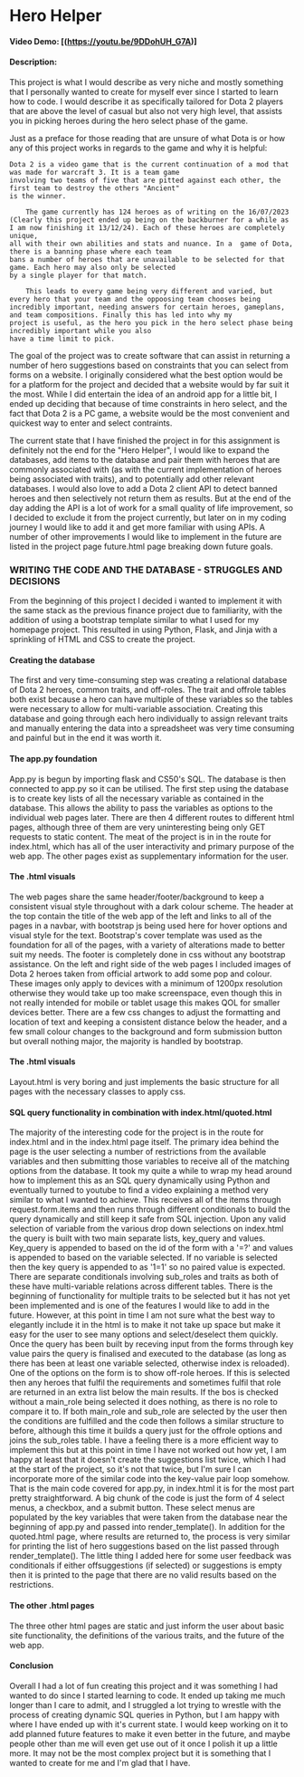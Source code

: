 # Hero Helper
#### Video Demo:  [(https://youtu.be/9DDohUH_G7A)]
#### Description:
This project is what I would describe as very niche and mostly something that I personally wanted to create
for myself ever since I started to learn how to code. I would describe it as specifically tailored for Dota 2 players
that are above the level of casual but also not very high level, that assists you in picking heroes during the hero select phase of the game.

Just as a preface for those reading that are unsure of what Dota is or how any of this project works in regards to
the game and why it is helpful:

    Dota 2 is a video game that is the current continuation of a mod that was made for warcraft 3. It is a team game
    involving two teams of five that are pitted against each other, the first team to destroy the others "Ancient"
    is the winner.

        The game currently has 124 heroes as of writing on the 16/07/2023 (Clearly this project ended up being on the backburner for a while as I am now finishing it 13/12/24). Each of these heroes are completely unique,
    all with their own abilities and stats and nuance. In a  game of Dota, there is a banning phase where each team
    bans a number of heroes that are unavailable to be selected for that game. Each hero may also only be selected
    by a single player for that match.

        This leads to every game being very different and varied, but every hero that your team and the oppoosing team chooses being
    incredibly important, needing answers for certain heroes, gameplans, and team compositions. Finally this has led into why my
    project is useful, as the hero you pick in the hero select phase being incredibly important while you also
    have a time limit to pick.

The goal of the project was to create software that can assist in returning a number of hero suggestions based on constraints
that you can select from forms on a website. I originally considered what the best option would be for a platform for the project
and decided that a website would by far suit it the most. While I did entertain the idea of an android app for a little bit, I ended up
deciding that because of time constraints in hero select, and the fact that Dota 2 is a PC game, a website would be the most convenient
and quickest way to enter and select contraints.

The current state that I have finished the project in for this assignment is definitely not the end for the "Hero Helper", I would like
to expand the databases, add items to the database and pair them with heroes that are commonly associated with (as with the current implementation of heroes being associated with traits), and to potentially add other relevant databases. I would also love to add
a Dota 2 client API to detect banned heroes and then selectively not return them as results. But at the end of the day adding the API is a lot of work for a small quality of life improvement, so I decided to exclude it from the project currently, but later on in my coding journey
I would like to add it and get more familiar with using APIs. A number of other improvements I would like to implement in the future are listed in the project page future.html page breaking down future goals.

### WRITING THE CODE AND THE DATABASE - STRUGGLES AND DECISIONS

From the beginning of this project I decided i wanted to implement it with the same stack as the previous finance project due to familiarity, with the addition of using a bootstrap template similar to what I used for my homepage project. This resulted in using Python, Flask, and Jinja with a sprinkling of HTML and CSS to create the project.

#### Creating the database

The first and very time-consuming step was creating a relational database of Dota 2 heroes, common traits, and off-roles. The trait and offrole tables both exist because a hero can have multiple of these variables so the tables were necessary to allow for multi-variable association. Creating this database and going through each hero individually to assign relevant traits and manually entering the data into a spreadsheet was very time consuming and painful but in the end it was worth it.

#### The app.py foundation

App.py is begun by importing flask and CS50's SQL. The database is then connected to app.py so it can be utilised. The first step using the database is to create key lists of all the necessary variable as contained in the database. This allows the ability to pass the variables as options to the individual web pages later. There are then 4 different routes to different html pages, although three of them are very uninteresting being only GET requests to static content. The meat of the project is in in the route for index.html, which has all of the user interactivity and primary purpose of the web app. The other pages exist as supplementary information for the user.

#### The .html visuals

The web pages share the same header/footer/background to keep a consistent visual style throughout with a dark colour scheme. The header at the top contain the title of the web app of the left and links to all of the pages in a navbar, with bootstrap js being used here for hover options and visual style for the text. Bootstrap's cover template was used as the foundation for all of the pages, with a variety of alterations made to better suit my needs. The footer is completely done in css without any bootstrap assistance. On the left and right side of the web pages I included images of Dota 2 heroes taken from official artwork to add some pop and colour. These images only apply to devices with a minimum of 1200px resolution otherwise they would take up too make screenspace, even though this in not really intended for mobile or tablet usage this makes QOL for smaller devices better. There are a few css changes to adjust the formatting and location of text and keeping a consistent distance below the header, and a few small colour changes to the background and form submission button but overall nothing major, the majority is handled by bootstrap.

#### The .html visuals

Layout.html is very boring and just implements the basic structure for all pages with the necessary classes to apply css.

#### SQL query functionality in combination with index.html/quoted.html

The majority of the interesting code for the project is in the route for index.html and in the index.html page itself. The primary idea behind the page is the user selecting a number of restrictions from the available variables and then submitting those variables to receive all of the matching options from the database. It took my quite a while to wrap my head around how to implement this as an SQL query dynamically using Python and eventually turned to youtube to find a video explaining a method very similar to what I wanted to achieve. This receives all of the items through request.form.items and then runs through different conditionals to build the query dynamically and still keep it safe from SQL injection. Upon any valid selection of variable from the various drop down selections on index.html the query is built with two main separate lists, key_query and values. Key_query is appended to based on the id of the form with a '=?' and values is appended to based on the variable selected. If no variable is selected then the key query is appended to as '1=1' so no paired value is expected. There are separate conditionals involving sub_roles and traits as both of these have multi-variable relations across different tables.
There is the beginning of functionality for multiple traits to be selected but it has not yet been implemented and is one of the features I would like to add in the future. However, at this point in time I am not sure what the best way to elegantly include it in the html is to make it not take up space but make it easy for the user to see many options and select/deselect them quickly. Once the query has been built by receving input from the forms through key value pairs the query is finalised and executed to the database (as long as there has been at least one variable selected, otherwise index is reloaded).
One of the options on the form is to show off-role heroes. If this is selected then any heroes that fulfil the requirements and sometimes fulfil that role are returned in an extra list below the main results. If the bos is checked without a main_role being selected it does nothing, as there is no role to compare it to. If both main_role and sub_role are selected by the user then the conditions are fulfilled and the code then follows a similar structure to before, although this time it builds a query just for the offrole options and joins the sub_roles table. I have a feeling there is a more efficient way to implement this but at this point in time I have not worked out how yet, I am happy at least that it doesn't create the suggestions list twice, which I had at the start of the project, so it's not that twice, but I'm sure I can incorporate more of the similar code into the key-value pair loop somehow.
That is the main code covered for app.py, in index.html it is for the most part pretty straightforward. A big chunk of the code is just the form  of 4 select menus, a checkbox, and a submit button. These select menus are populated by the key variables that were taken from the database near the beginning of app.py and passed into render_template(). In addition for the quoted.html page, where results are returned to, the process is very similar for printing the list of hero suggestions based on the list passed through render_template(). The little thing I added here for some user feedback was conditionals if either offsuggestions (if selected) or suggestions is empty then it is printed to the page that there are no valid results based on the restrictions.

#### The other .html pages

The three other html pages are static and just inform the user about basic site functionality, the definitions of the various traits, and the future of the web app.

#### Conclusion

Overall I had a lot of fun creating this project and it was something I had wanted to do since I started learning to code. It ended up taking me much longer than I care to admit, and I struggled a lot trying to wrestle with the process of creating dynamic SQL  queries in Python, but I am happy with where I have ended up with it's current state. I would keep working on it to add planned future features to make it even better in the future, and maybe people other than me will even get use out of it once I polish it up a little more. It may not be the most complex project but it is something that I wanted to create for me and I'm glad that I have.
